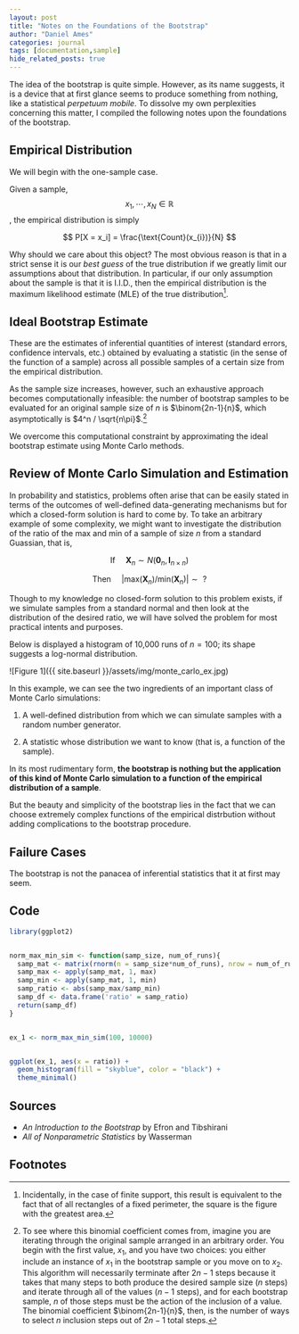 ```yaml
---
layout: post
title: "Notes on the Foundations of the Bootstrap"
author: "Daniel Ames"
categories: journal
tags: [documentation,sample]
hide_related_posts: true
---
```


The idea of the bootstrap is quite simple. However, as its name suggests, it is a device that at first glance seems to produce something from nothing, like a statistical _perpetuum mobile_. To dissolve my own perplexities concerning this matter, I compiled the following notes upon the foundations of the bootstrap.

## Empirical Distribution

We will begin with the one-sample case.

Given a sample, $$x_{1},\cdots,x_{N} \in \mathbb{R}$$, the empirical distribution is simply

$$
P[X = x_i] = \frac{\text{Count}(x_{i})}{N} 
$$

Why should we care about this object? The most obvious reason is that in a strict sense it is our _best guess_ of the true distribution if we greatly limit our assumptions about that distribution. In particular, if our only assumption about the sample is that it is I.I.D., then the empirical distribution is the maximum likelihood estimate (MLE) of the true distribution[^1].

## Ideal Bootstrap Estimate

These are the estimates of inferential quantities of interest (standard errors, confidence intervals, etc.) obtained by evaluating a statistic (in the sense of the function of a sample) across all possible samples of a certain size from the empirical distribution.


As the sample size increases, however, such an exhaustive approach becomes computationally infeasible: the number of bootstrap samples to be evaluated for an original sample size of $n$ is $\binom{2n-1}{n}$, which asymptotically is $4^n / \sqrt{n\pi}$.[^2]


We overcome this computational constraint by approximating the ideal bootstrap estimate using Monte Carlo methods.


## Review of Monte Carlo Simulation and Estimation

In probability and statistics, problems often arise that can be easily stated in terms of the outcomes of well-defined data-generating mechanisms but for which a closed-form solution is hard to come by. To take an arbitrary example of some complexity, we might want to investigate the distribution of the ratio of the max and min of a sample of size $n$ from a standard Guassian, that is,

$$
\text{If} \hspace{15pt} \boldsymbol{X}_{n} \sim N(\boldsymbol{0}_{n},\boldsymbol{I}_{n\times n})
$$

$$
\text{Then} \hspace{15pt} | \text{max}(\boldsymbol{X}_{n})/\text{min}(\boldsymbol{X}_{n}) |  \sim \text{  ?}
$$

Though to my knowledge no closed-form solution to this problem exists, if we simulate samples from a standard normal and then look at the distribution of the desired ratio, we will have solved the problem for most practical intents and purposes.

Below is displayed a histogram of 10,000 runs of $n = 100$; its shape suggests a log-normal distribution.

![Figure 1]({{ site.baseurl }}/assets/img/monte_carlo_ex.jpg)

In this example, we can see the two ingredients of an important class of Monte Carlo simulations:

1. A well-defined distribution from which we can simulate samples with a random number generator.

2. A statistic whose distribution we want to know (that is, a function of the sample).

In its most rudimentary form, **the bootstrap is nothing but the application of this kind of Monte Carlo simulation to a function of the empirical distribution of a sample**. 

But the beauty and simplicity of the bootstrap lies in the fact that we can choose extremely complex functions of the empirical distrbution without adding complications to the bootstrap procedure.

## Failure Cases

The bootstrap is not the panacea of inferential statistics that it at first may seem. 

## Code
```R
library(ggplot2)


norm_max_min_sim <- function(samp_size, num_of_runs){
  samp_mat <- matrix(rnorm(n = samp_size*num_of_runs), nrow = num_of_runs)
  samp_max <- apply(samp_mat, 1, max)
  samp_min <- apply(samp_mat, 1, min)
  samp_ratio <- abs(samp_max/samp_min)
  samp_df <- data.frame('ratio' = samp_ratio)
  return(samp_df)
}


ex_1 <- norm_max_min_sim(100, 10000)


ggplot(ex_1, aes(x = ratio)) +
  geom_histogram(fill = "skyblue", color = "black") +
  theme_minimal()
```
## Sources
* _An Introduction to the Bootstrap_ by Efron and Tibshirani
* _All of Nonparametric Statistics_ by Wasserman

## Footnotes
[^1]: Incidentally, in the case of finite support, this result is equivalent to the fact that of all rectangles of a fixed perimeter, the square is the figure with the greatest area.

[^2]: To see where this binomial coefficient comes from, imagine you are iterating through the original sample arranged in an arbitrary order. You begin with the first value, $x_1$, and you have two choices: you either include an instance of $x_1$ in the bootstrap sample or you move on to $x_2$. This algorithm will necessarily terminate after $2n-1$ steps because it takes that many steps to both produce the desired sample size ($n$ steps) and iterate through all of the values ($n-1$ steps), and for each bootstrap sample, $n$ of those steps must be the action of the inclusion of a value. The binomial coefficient $\binom{2n-1}{n}$, then, is the number of ways to select $n$ inclusion steps out of $2n-1$ total steps.


